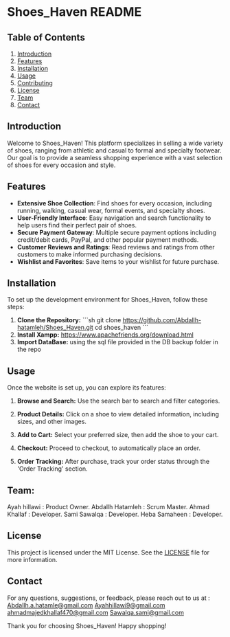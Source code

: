 
# Shoes_Haven README

## Table of Contents
1. [Introduction](#introduction)
2. [Features](#features)
3. [Installation](#installation)
4. [Usage](#usage)
5. [Contributing](#contributing)
6. [License](#license)
7. [Team](#Team)
8. [Contact](#contact)

## Introduction
Welcome to Shoes_Haven! This platform specializes in selling a wide variety of shoes, ranging from athletic and casual to formal and specialty footwear. Our goal is to provide a seamless shopping experience with a vast selection of shoes for every occasion and style.

## Features
- **Extensive Shoe Collection**: Find shoes for every occasion, including running, walking, casual wear, formal events, and specialty shoes.
- **User-Friendly Interface**: Easy navigation and search functionality to help users find their perfect pair of shoes.
- **Secure Payment Gateway**: Multiple secure payment options including credit/debit cards, PayPal, and other popular payment methods.
- **Customer Reviews and Ratings**: Read reviews and ratings from other customers to make informed purchasing decisions.
- **Wishlist and Favorites**: Save items to your wishlist for future purchase.

## Installation
To set up the development environment for Shoes_Haven, follow these steps:

1. **Clone the Repository:**
   \`\`\`sh
   git clone https://github.com/Abdallh-hatamleh/Shoes_Haven.git
   cd shoes_haven
   \`\`\`
2. **Install Xampp:**
https://www.apachefriends.org/download.html
3. **Import DataBase:**
   using the sql file provided in the DB backup folder in the repo
## Usage
Once the website is set up, you can explore its features:

1. **Browse and Search:**
   Use the search bar to search and filter categories.

2. **Product Details:**
   Click on a shoe to view detailed information, including sizes, and other images.

3. **Add to Cart:**
   Select your preferred size, then add the shoe to your cart.

4. **Checkout:**
   Proceed to checkout, to automatically place an order.

5. **Order Tracking:**
   After purchase, track your order status through the 'Order Tracking' section.
   
## Team:
Ayah hillawi : Product Owner.
Abdallh Hatamleh : Scrum Master.
Ahmad Khallaf : Developer.
Sami Sawalqa : Developer.
Heba Samaheen : Developer.

## License
This project is licensed under the MIT License. See the [LICENSE](LICENSE) file for more information.

## Contact
For any questions, suggestions, or feedback, please reach out to us at :
[Abdallh.a.hatamle@gmail.com](mailto:Abdallh.a.hatamleh@gmail.com)
[Ayahhillawi9@gmail.com](mailto:Ayahhillawi9@gmail.com)
[ahmadmajedkhallaf470@gmail.com](mailto:ahmadmajedkhallaf470@gmail.com)
[Sawalqa.sami@gmail.com](mailto:Sawalqa.sami@gmail.com)

Thank you for choosing Shoes_Haven! Happy shopping!
